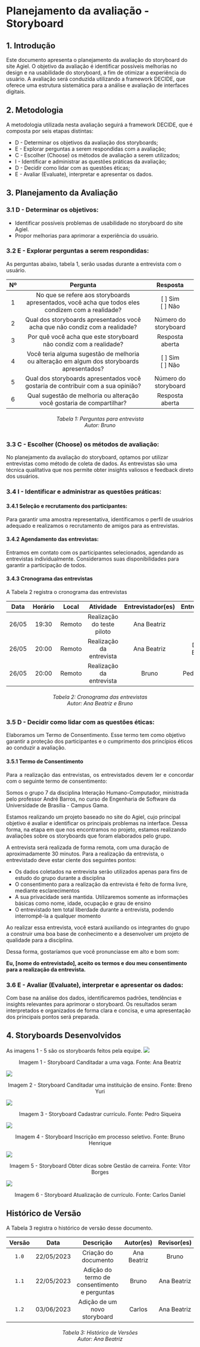 # Planejamento da avaliação - Storyboard

## 1. Introdução
Este documento apresenta o planejamento da avaliação do storyboard do site Agiel. O objetivo da avaliação é identificar possíveis melhorias no design e na usabilidade do storyboard, a fim de otimizar a experiência do usuário. A avaliação será conduzida utilizando a framework DECIDE, que oferece uma estrutura sistemática para a análise e avaliação de interfaces digitais.

## 2. Metodologia
A metodologia utilizada nesta avaliação seguirá a framework DECIDE, que é composta por seis etapas distintas:

- D - Determinar os objetivos da avaliação dos storyboards;
- E - Explorar perguntas a serem respondidas com a avaliação;
- C - Escolher (Choose) os métodos de avaliação a serem utilizados;
- I - Identificar e administrar as questões práticas da avaliação;
- D - Decidir como lidar com as questões éticas;
- E - Avaliar (Evaluate), interpretar e apresentar os dados.

## 3. Planejamento da Avaliação

### 3.1 D - Determinar os objetivos:
 - Identificar possíveis problemas de usabilidade no storyboard do site Agiel.
 - Propor melhorias para aprimorar a experiência do usuário.

### 3.2 E - Explorar perguntas a serem respondidas:

As perguntas abaixo, tabela 1, serão usadas durante a entrevista com o usuário.

| Nº |                                             Pergunta                                              |        Resposta         |
|:--:|:-------------------------------------------------------------------------------------------------:|:-----------------------:|
| 1  | No que se refere aos storyboards apresentados, você acha que todos eles condizem com a realidade? |   [ ] Sim<br>[ ] Não    |
| 2  |            Qual dos storyboards apresentados você acha que não condiz com a realidade?            |  Número do storyboard   |
| 3  |                 Por quê você acha que este storyboard não condiz com a realidade?                 |     Resposta aberta     |
| 4  |    Você teria alguma sugestão de melhoria ou alteração em algum dos storyboards apresentados?     | [ ] Sim <br>[ ] Não<br> |
| 5  |         Qual dos storyboards apresentados você gostaria de contribuir com a sua opinião?          |  Número do storyboard   |
| 6  |               Qual sugestão de melhoria ou alteração você gostaria de compartilhar?               |     Resposta aberta     |
<h6 align = "center"> Tabela 1: Perguntas para entrevista
<br> Autor: Bruno  </h6>

### 3.3 C - Escolher (Choose) os métodos de avaliação:
No planejamento da avaliação do storyboard, optamos por utilizar entrevistas como método de coleta de dados. As entrevistas são uma técnica qualitativa que nos permite obter insights valiosos e feedback direto dos usuários.

### 3.4 I - Identificar e administrar as questões práticas:

#### 3.4.1 Seleção e recrutamento dos participantes: 
Para garantir uma amostra representativa, identificamos o perfil de usuários adequado e realizamos o recrutamento de amigos para as entrevistas.

#### 3.4.2 Agendamento das entrevistas: 
Entramos em contato com os participantes selecionados, agendando as entrevistas individualmente. Consideramos suas disponibilidades para garantir a participação de todos.

#### 3.4.3 Cronograma das entrevistas

A Tabela 2 registra o cronograma das entrevistas

| Data  | Horário | Local  |         Atividade          | Entrevistador(es) | Entrevistado(s)  |
|:-----:|:-------:|:------:|:--------------------------:|:-----------------:|:----------------:|
| 26/05 |  19:30  | Remoto | Realização do teste piloto |    Ana Beatriz    |      Bruno       |
| 26/05 |  20:00  | Remoto |  Realização da entrevista  |    Ana Beatriz    | Danielle Barbosa |
| 26/05 |  20:00  | Remoto |  Realização da entrevista  |       Bruno       |  Pedro Siqueira  |

<h6 align = "center"> Tabela 2: Cronograma das entrevistas
<br> Autor: Ana Beatriz e Bruno  </h6>


### 3.5 D - Decidir como lidar com as questões éticas:
Elaboramos um Termo de Consentimento. Esse termo tem como objetivo garantir a proteção dos participantes e o cumprimento dos princípios éticos ao conduzir a avaliação.

#### 3.5.1 Termo de Consentimento

<p align="justify">
Para a realização das entrevistas, os entrevistados devem ler e concordar com o seguinte termo de consentimento:

Somos o grupo 7 da disciplina Interação Humano-Computador, ministrada pelo professor André Barros, no curso de Engenharia de Software da Universidade de Brasília - Campus Gama.

Estamos realizando um projeto baseado no site do Agiel, cujo principal objetivo é avaliar e identificar os principais problemas na interface. Dessa forma, na etapa em que nos encontramos no projeto, estamos realizando avaliações sobre os storyboards que foram elaborados pelo grupo.

A entrevista será realizada de forma remota, com uma duração de aproximadamente 30 minutos. Para a realização da entrevista, o entrevistado deve estar ciente dos seguintes pontos:

<ul>
  <li>Os dados coletados na entrevista serão utilizados apenas para fins de estudo do grupo durante a disciplina</li>
  <li>O consentimento para a realização da entrevista é feito de forma livre, mediante esclarecimentos</li>
  <li>A sua privacidade será mantida. Utilizaremos somente as informações básicas como nome, idade, ocupação e grau de ensino</li>
  <li>O entrevistado tem total liberdade durante a entrevista, podendo interrompê-la a qualquer momento</li>
</ul>

Ao realizar essa entrevista, você estará auxiliando os integrantes do grupo a construir uma boa base de conhecimento e a desenvolver um projeto de qualidade para a disciplina.

Dessa forma, gostaríamos que você pronunciasse em alto e bom som:
</p>
<b>Eu, [nome do entrevistado], aceito os termos e dou meu consentimento para a realização da entrevista.</b>

### 3.6 E - Avaliar (Evaluate), interpretar e apresentar os dados:

Com base na análise dos dados, identificaremos padrões, tendências e insights relevantes para aprimorar o storyboard. Os resultados seram interpretados e organizados de forma clara e concisa, e uma apresentação dos principais pontos será preparada.

## 4. Storyboards Desenvolvidos
As imagens 1 - 5 são os storyboards feitos pela equipe.
![](./img/storyboard-1.jpg)
<figcaption align="center">Imagem 1 - Storyboard Canditadar a uma vaga. Fonte: Ana Beatriz</figcaption>

![](../../assets/storyboard_cadastroinstituicao.jpeg)
<figcaption align="center">Imagem 2 - Storyboard Canditadar uma instituição de ensino. Fonte: Breno Yuri</figcaption>

![](./img/storyboard-3.jpg)
<figcaption align="center">Imagem 3 - Storyboard Cadastrar currículo. Fonte: Pedro Siqueira</figcaption>

![](./img/storyboard-2.png)
<figcaption align="center">Imagem 4 - Storyboard Inscrição em processo seletivo. Fonte: Bruno Henrique</figcaption>

![](../../assets/storyboard_gestao_carreira.jpeg)
<figcaption align="center">Imagem 5 - Storyboard Obter dicas sobre Gestão de carreira. Fonte: Vitor Borges</figcaption>

![](./img/storyboard-4.jpeg)
<figcaption align="center">Imagem 6 - Storyboard Atualização de currículo. Fonte: Carlos Daniel</figcaption>

## Histórico de Versão
A Tabela 3 registra o histórico de versão desse documento.

| Versão |    Data    |                  Descrição                   |  Autor(es)  | Revisor(es) |
|:------:|:----------:|:--------------------------------------------:|:-----------:|:-----------:|
| `1.0`  | 22/05/2023 |             Criação do documento             | Ana Beatriz |    Bruno    |
| `1.1`  | 22/05/2023 | Adição do termo de consentimento e perguntas |    Bruno    | Ana Beatriz |
| `1.2`  | 03/06/2023 | Adição de um novo storyboard |    Carlos   | Ana Beatriz |


<h6 align = "center"> Tabela 3: Histórico de Versões
<br> Autor: Ana Beatriz </h6>
